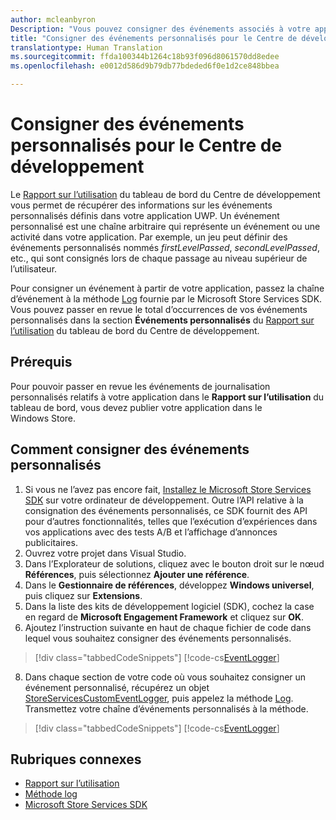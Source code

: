 ```yaml
---
author: mcleanbyron
Description: "Vous pouvez consigner des événements associés à votre application&nbsp;UWP et les passer en revue dans le Rapport sur l’utilisation, dans le tableau de bord du Centre de développement Windows."
title: "Consigner des événements personnalisés pour le Centre de développement"
translationtype: Human Translation
ms.sourcegitcommit: ffda100344b1264c18b93f096d8061570dd8edee
ms.openlocfilehash: e0012d586d9b79db77bdeded6f0e1d2ce848bbea

---
```


# <a name="log-custom-events-for-dev-center"></a>Consigner des événements personnalisés pour le Centre de développement

Le [Rapport sur l’utilisation](https://msdn.microsoft.com/windows/uwp/publish/usage-report) du tableau de bord du Centre de développement vous permet de récupérer des informations sur les événements personnalisés définis dans votre application&nbsp;UWP. Un événement personnalisé est une chaîne arbitraire qui représente un événement ou une activité dans votre application. Par exemple, un jeu peut définir des événements personnalisés nommés *firstLevelPassed*, *secondLevelPassed*, etc., qui sont consignés lors de chaque passage au niveau supérieur de l’utilisateur.

Pour consigner un événement à partir de votre application, passez la chaîne d’événement à la méthode [Log](https://msdn.microsoft.com/library/windows/apps/microsoft.services.store.engagement.storeservicescustomeventlogger.log.aspx) fournie par le Microsoft Store Services SDK. Vous pouvez passer en revue le total d’occurrences de vos événements personnalisés dans la section **Événements personnalisés** du [Rapport sur l’utilisation](https://msdn.microsoft.com/windows/uwp/publish/usage-report) du tableau de bord du Centre de développement.

## <a name="prerequisites"></a>Prérequis

Pour pouvoir passer en revue les événements de journalisation personnalisés relatifs à votre application dans le **Rapport sur l’utilisation** du tableau de bord, vous devez publier votre application dans le Windows&nbsp;Store.

## <a name="how-to-log-custom-events"></a>Comment consigner des événements personnalisés

1. Si vous ne l’avez pas encore fait, [Installez le Microsoft Store Services SDK](microsoft-store-services-sdk.md#install-the-sdk) sur votre ordinateur de développement. Outre l’API relative à la consignation des événements personnalisés, ce SDK fournit des API pour d’autres fonctionnalités, telles que l’exécution d’expériences dans vos applications avec des tests A/B et l’affichage d’annonces publicitaires.
2. Ouvrez votre projet dans Visual&nbsp;Studio.
3. Dans l’Explorateur de solutions, cliquez avec le bouton droit sur le nœud **Références**, puis sélectionnez **Ajouter une référence**.
4. Dans le **Gestionnaire de références**, développez **Windows universel**, puis cliquez sur **Extensions**.
5. Dans la liste des kits de développement logiciel (SDK), cochez la case en regard de **Microsoft Engagement Framework** et cliquez sur **OK**.
7. Ajoutez l’instruction suivante en haut de chaque fichier de code dans lequel vous souhaitez consigner des événements personnalisés.

  > [!div class="tabbedCodeSnippets"]
  [!code-cs[EventLogger](./code/StoreSDKSamples/cs/LogEvents.cs#EngagementNamespace)]

8. Dans chaque section de votre code où vous souhaitez consigner un événement personnalisé, récupérez un objet [StoreServicesCustomEventLogger](https://msdn.microsoft.com/library/windows/apps/microsoft.services.store.engagement.storeservicescustomeventlogger.log.aspx), puis appelez la méthode [Log](https://msdn.microsoft.com/library/windows/apps/microsoft.services.store.engagement.storeservicescustomeventlogger.log.aspx). Transmettez votre chaîne d’événements personnalisés à la méthode.

  > [!div class="tabbedCodeSnippets"]
  [!code-cs[EventLogger](./code/StoreSDKSamples/cs/LogEvents.cs#Log)]

## <a name="related-topics"></a>Rubriques connexes

* [Rapport sur l’utilisation](https://msdn.microsoft.com/windows/uwp/publish/usage-report)
* [Méthode log](https://msdn.microsoft.com/library/windows/apps/microsoft.services.store.engagement.storeservicescustomeventlogger.log.aspx)
* [Microsoft Store Services SDK](https://msdn.microsoft.com/windows/uwp/monetize/microsoft-store-services-sdk)



<!--HONumber=Dec16_HO1-->


